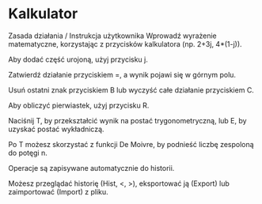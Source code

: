 # Kalkulator

Zasada działania / Instrukcja użytkownika
Wprowadź wyrażenie matematyczne, korzystając z przycisków kalkulatora (np. 2+3j, 4*(1-j)).

Aby dodać część urojoną, użyj przycisku j.

Zatwierdź działanie przyciskiem =, a wynik pojawi się w górnym polu.

Usuń ostatni znak przyciskiem B lub wyczyść całe działanie przyciskiem C.

Aby obliczyć pierwiastek, użyj przycisku R.

Naciśnij T, by przekształcić wynik na postać trygonometryczną, lub E, by uzyskać postać wykładniczą.

Po T możesz skorzystać z funkcji De Moivre, by podnieść liczbę zespoloną do potęgi n.

Operacje są zapisywane automatycznie do historii.

Możesz przeglądać historię (Hist, <, >), eksportować ją (Export) lub zaimportować (Import) z pliku.
